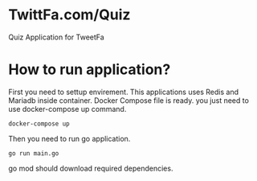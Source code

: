 
# TwittFa.com/Quiz
Quiz Application for TweetFa

# How to run application?
First you need to settup envirement.
This applications uses Redis and Mariadb inside container.
Docker Compose file is ready. you just need to use docker-compose up command.

    docker-compose up
Then you need to run go application.

    go run main.go
  go mod should download required dependencies.
